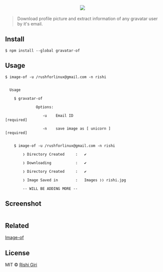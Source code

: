 <h1 align="center">
<img src="http://rishigiri.com/github/garve.png"></img>
<br>
</h1>

> Download profile picture and extract information of any gravatar user by it's email.

## Install

```
$ npm install --global gravatar-of

```

## Usage

```
$ image-of -u /rushforlinux@gmail.com -n rishi


  Usage

    $ gravatar-of

              Options:

                 -u    Email ID 							 [required]

                 -n    save image as [ unicorn ]             [required]


    $ image-of -u /rushforlinux@gmail.com -n rishi 

    	❭ Directory Created 	:	✔

    	❭ Downloading 			: 	✔

		❭ Directory Created 	:	✔

		❭ Image Saved in 		: 	Images ❭❭ rishi.jpg

		-- WILL BE ADDING MORE --

```
## Screenshot

<img src="" alt="">

## Related

[Image-of](https://github.com/image-of)


## License

MIT © [Rishi Giri](http://rishigiri.com)
